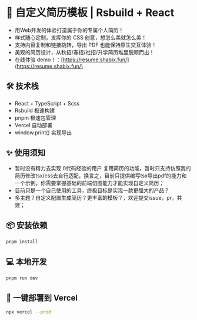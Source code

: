 # 🚀 自定义简历模板 | Rsbuild + React

- 用Web开发的体验打造属于你的专属个人简历！
- 样式随心定制，发挥你的 CSS 创意，想怎么美就怎么美！
- 支持内容复制和链接跳转，导出 PDF 也能保持原生交互体验！
- 美观的简历设计，从秋招/春招/社招/升学简历堆里脱颖而出！
- 在线体验 demo！：[https://resume.shabix.fun/](https://resume.shabix.fun/)

## 🛠 技术栈

- React + TypeScript + Scss
- Rsbuild 极速构建
- pnpm 极速包管理
- Vercel 自动部署
- window.print() 实现导出

## ✨ 使用须知

- 暂时没有精力去实现 0代码经验的用户 复用简历的功能，暂时只支持仿照我的简历修改tsx/css去自行适配，换言之，目前只提供编写tsx导出pdf的能力和一个示例，你需要掌握基础的前端切图能力才能实现自定义简历；
- 目前只是一个自己使用的工具，终极目标是实现一款更强大的产品？
- 多主题？自定义配置生成简历？更丰富的模板？，欢迎提交issue，pr，共建；

## 📦 安装依赖

```bash
pnpm install
```

## 💻 本地开发

```bash
pnpm run dev
```

## 🚀 一键部署到 Vercel

```bash
npx vercel --prod
```
